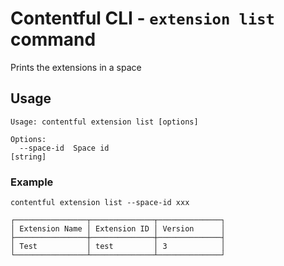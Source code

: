 # Contentful CLI - `extension list` command

Prints the extensions in a space

## Usage

```
Usage: contentful extension list [options]

Options:
  --space-id  Space id                                                  [string]
```

### Example

```shell
contentful extension list --space-id xxx

┌────────────────┬──────────────┬──────────────┐
│ Extension Name │ Extension ID │ Version      │
├────────────────┼──────────────┼──────────────┤
│ Test           │ test         │ 3            │
└────────────────┴──────────────┴──────────────┘
```
